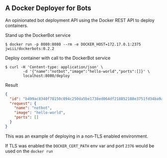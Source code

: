 A Docker Deployer for Bots
---

An opinionated bot deployment API using the Docker REST API to deploy containers.

Stand up the DockerBot service
```
$ docker run -p 8080:8080 --rm -e DOCKER_HOST=172.17.0.1:2375 jwiii/dockerbots:0.2.2
```

Deploy container with call to the DockerBot service
```
$ curl -H 'Content-type: application/json' \
        -d '{"name":"notbot","image":"hello-world","ports":[]}' \
        localhost:8080/deploy
```

Result
```json
{
  "id": "b499ac8340f78150c894c250da5be1738ed064df218852188e3751fd34ba9a11",
  "request": {
    "name": "notbot",
    "image": "hello-world",
    "ports": []
  }
}
```

This was an example of deploying in a non-TLS enabled environment.

If TLS was enabled the `DOCKER_CERT_PATH` env var and port `2376` would be used on the `docker run`
